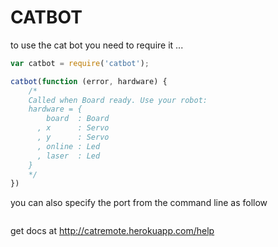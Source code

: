 # CATBOT

to use the cat bot you need to require it ... 

``` javascript
var catbot = require('catbot');

catbot(function (error, hardware) {
	/*
	Called when Board ready. Use your robot:
	hardware = {
	    board  : Board
	  , x      : Servo
	  , y      : Servo
	  , online : Led
	  , laser  : Led
	}
	*/
})
```


you can also specify the port from the command line as follow

```node cat.js -P /dev/cu.usbmodem1421
```


get docs at http://catremote.herokuapp.com/help

